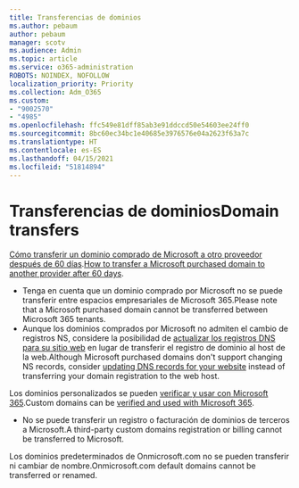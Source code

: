 ```yaml
---
title: Transferencias de dominios
ms.author: pebaum
author: pebaum
manager: scotv
ms.audience: Admin
ms.topic: article
ms.service: o365-administration
ROBOTS: NOINDEX, NOFOLLOW
localization_priority: Priority
ms.collection: Adm_O365
ms.custom:
- "9002570"
- "4985"
ms.openlocfilehash: ffc549e81dff85ab3e91ddccd50e54603ee24ff0
ms.sourcegitcommit: 8bc60ec34bc1e40685e3976576e04a2623f63a7c
ms.translationtype: HT
ms.contentlocale: es-ES
ms.lasthandoff: 04/15/2021
ms.locfileid: "51814894"
---
```

# <a name="domain-transfers"></a><span data-ttu-id="b61cb-102">Transferencias de dominios</span><span class="sxs-lookup"><span data-stu-id="b61cb-102">Domain transfers</span></span>

<span data-ttu-id="b61cb-103">[Cómo transferir un dominio comprado de Microsoft a otro proveedor después de 60 días](https://docs.microsoft.com/microsoft-365/admin/get-help-with-domains/transfer-a-domain-from-microsoft-to-another-host).</span><span class="sxs-lookup"><span data-stu-id="b61cb-103">[How to transfer a Microsoft purchased domain to another provider after 60 days](https://docs.microsoft.com/microsoft-365/admin/get-help-with-domains/transfer-a-domain-from-microsoft-to-another-host).</span></span>

- <span data-ttu-id="b61cb-104">Tenga en cuenta que un dominio comprado por Microsoft no se puede transferir entre espacios empresariales de Microsoft 365.</span><span class="sxs-lookup"><span data-stu-id="b61cb-104">Please note that a Microsoft purchased domain cannot be transferred between Microsoft 365 tenants.</span></span>
- <span data-ttu-id="b61cb-105">Aunque los dominios comprados por Microsoft no admiten el cambio de registros NS, considere la posibilidad de [actualizar los registros DNS para su sitio web](https://docs.microsoft.com/microsoft-365/admin/dns/update-dns-records-to-retain-current-hosting-provider?view=o365-worldwide) en lugar de transferir el registro de dominio al host de la web.</span><span class="sxs-lookup"><span data-stu-id="b61cb-105">Although Microsoft purchased domains don't support changing NS records, consider [updating DNS records for your website](https://docs.microsoft.com/microsoft-365/admin/dns/update-dns-records-to-retain-current-hosting-provider?view=o365-worldwide) instead of transferring your domain registration to the web host.</span></span>

<span data-ttu-id="b61cb-106">Los dominios personalizados se pueden [verificar y usar con Microsoft 365](https://docs.microsoft.com/microsoft-365/admin/setup/add-domain?view=o365-worldwide).</span><span class="sxs-lookup"><span data-stu-id="b61cb-106">Custom domains can be [verified and used with Microsoft 365](https://docs.microsoft.com/microsoft-365/admin/setup/add-domain?view=o365-worldwide).</span></span>

- <span data-ttu-id="b61cb-107">No se puede transferir un registro o facturación de dominios de terceros a Microsoft.</span><span class="sxs-lookup"><span data-stu-id="b61cb-107">A third-party custom domains registration or billing cannot be transferred to Microsoft.</span></span>

<span data-ttu-id="b61cb-108">Los dominios predeterminados de Onmicrosoft.com no se pueden transferir ni cambiar de nombre.</span><span class="sxs-lookup"><span data-stu-id="b61cb-108">Onmicrosoft.com default domains cannot be transferred or renamed.</span></span>
